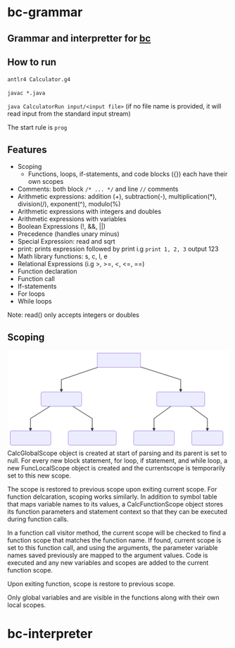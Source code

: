 # bc-grammar


## Grammar and interpretter for [bc](https://www.gnu.org/software/bc/manual/html_mono/bc.html)

## How to run
`antlr4 Calculator.g4`

`javac *.java`

`java CalculatorRun input/<input file>`  (if no file name is provided, it will read input from the standard input stream)

The start rule is `prog`

## Features
* Scoping
  * Functions, loops, if-statements, and code blocks ({}) each have their own scopes
* Comments: both block `/* ... */` and line `//` comments
* Arithmetic expressions: addition (+), subtraction(-), multiplication(*), division(/), exponent(^), modulo(%)
* Arithmetic expressions with integers and doubles
* Arithmetic expressions with variables
* Boolean Expressions (!, &&, ||)
* Precedence (handles unary minus)
* Special Expression: read and sqrt
* print: prints expression followed by print i.g `print 1, 2, 3` output 123
* Math library functions: s, c, l, e 
* Relational Expressions (i.g >, >=, <, <=, ==)
* Function declaration
* Function call
* If-statements
* For loops
* While loops



Note: read() only accepts integers or doubles

## Scoping
![alt text](scopeDiagram.svg)
CalcGlobalScope object is created at start of parsing and its parent is set to null.
For every new block statement, for loop, if statement, and while loop, a new FuncLocalScope object is created and the currentscope is temporarily set to this new scope. 

The scope is restored to previous scope upon exiting current scope. For function delcaration, scoping works similarly. In addition to symbol table that maps variable names to its values, a CalcFunctionScope object stores its function parameters and statement context so that they can be executed during function calls.

In a function call visitor method, the current scope will be checked to find a function scope that matches the function name. If found, current scope is set to this function call, and using the arguments, the parameter variable names saved previously are mapped to the argument values. Code is executed and any new variables and scopes are added to the current function scope.

Upon exiting function, scope is restore to previous scope.

Only global variables and are visible in the functions along with their own local scopes.

# bc-interpreter
